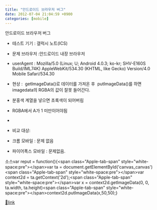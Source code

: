 ```yaml
---
title: "안드로이드 브라우저 버그"
date: 2012-07-04 21:04:59 +0900
categories: [mobile]
---
```


안드로이드 브라우저 버그

- 테스트 기기 : 갤럭시 노트(ICS)
- 문제 브라우저 :안드로이드 내장 브라우저
- userAgent : Mozilla/5.0 (Linux; U; Android 4.0.3; ko-kr; SHV-E160S Build/IML74K) AppleWebKit/534.30 (KHTML, like Gecko) Version/4.0 Mobile Safari/534.30

- 현상 : &#xD;
getImageData()로 데이터를 가져온 후 &#xD;
putImageData()를 하면 imagedata의 RGBA의 값이 잘못 들어간다.
- 분홍색 계열을 넣으면 초록색이 되어버림
- RGBA에서 A가 1 미만이어야됨

- 
- 비교 대상:
- 크롬 모바일 : 문제 없음
- 파이어폭스 모바일 : 문제없음.


소스var reput = function(){&lt;span class="Apple-tab-span" style="white-space:pre"&gt;&lt;/span&gt;var ta = document.getElementById('canvas_canvas')&lt;span class="Apple-tab-span" style="white-space:pre"&gt;&lt;/span&gt;var context2d = ta.getContext('2d');&lt;span class="Apple-tab-span" style="white-space:pre"&gt;&lt;/span&gt;var x = context2d.getImageData(0, 0, ta.width, ta.height)&lt;span class="Apple-tab-span" style="white-space:pre"&gt;&lt;/span&gt;context2d.putImageData(x,50,50);}


[🔗link](http://www.mins01.com/mh/tech/read/783)